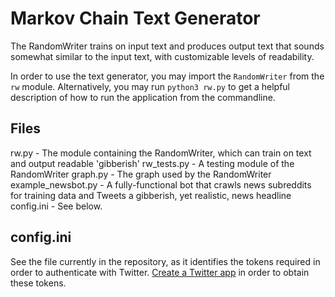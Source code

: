 Markov Chain Text Generator
===========================

The RandomWriter trains on input text and produces output text that sounds somewhat similar to the input text, with customizable levels of readability.

In order to use the text generator, you may import the `RandomWriter` from the `rw` module. Alternatively, you may run `python3 rw.py` to get a helpful description of how to run the application from the commandline.

Files
---------------------------
rw.py              - The module containing the RandomWriter, which can train on text and output readable 'gibberish'
rw_tests.py        - A testing module of the RandomWriter
graph.py           - The graph used by the RandomWriter
example_newsbot.py - A fully-functional bot that crawls news subreddits for training data and Tweets a gibberish, yet realistic, news headline
config.ini         - See below.

config.ini
---------------------------
See the file currently in the repository, as it identifies the tokens required in order to authenticate with Twitter. [Create a Twitter app](https://apps.twitter.com/) in order to obtain these tokens.
